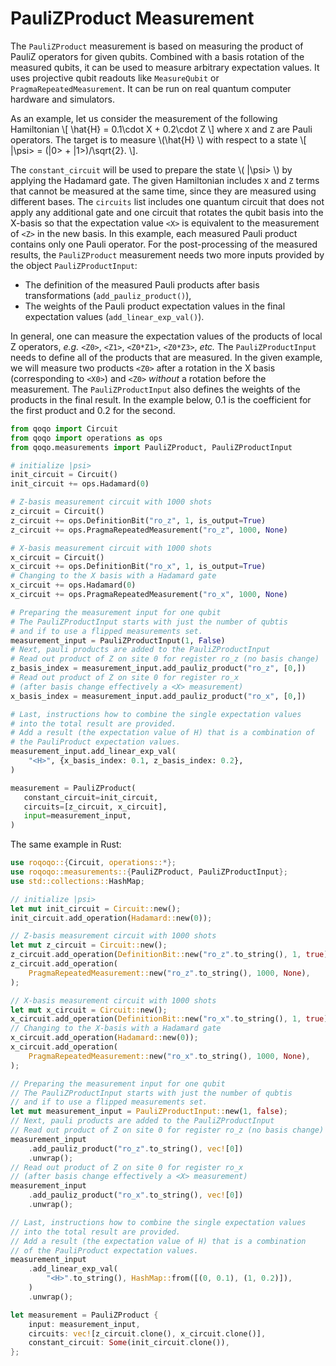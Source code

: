 # PauliZProduct Measurement

The `PauliZProduct` measurement is based on measuring the product of PauliZ operators for given qubits. Combined with a basis rotation of the measured qubits, it can be used to measure arbitrary expectation values. It uses projective qubit readouts like `MeasureQubit` or `PragmaRepeatedMeasurement`. It can be run on real quantum computer hardware and simulators.

As an example, let us consider the measurement of the following Hamiltonian
\\[
    \hat{H} = 0.1\cdot X + 0.2\cdot Z
\\] where `X` and `Z` are Pauli operators. The target is to measure \\(\hat{H} \\) with respect to a state
\\[
    |\psi> = (|0> + |1>)/\sqrt{2}.
\\].

The `constant_circuit` will be used to prepare the state \\( |\psi> \\) by applying the Hadamard gate. The given Hamiltonian includes `X` and `Z` terms that cannot be measured at the same time, since they are measured using different bases. The `circuits` list includes one quantum circuit that does not apply any additional gate and one circuit that rotates the qubit basis into the X-basis so that the expectation value `<X>` is equivalent to the measurement of `<Z>` in the new basis. In this example, each measured Pauli product contains only one Pauli operator. For the post-processing of the measured results, the `PauliZProduct` measurement needs two more inputs provided by the object `PauliZProductInput`:

* The definition of the measured Pauli products after basis transformations (`add_pauliz_product()`),
* The weights of the Pauli product expectation values in the final expectation values (`add_linear_exp_val()`).

In general, one can measure the expectation values of the products of local Z operators, *e.g.* `<Z0>`, `<Z1>`, `<Z0*Z1>`, `<Z0*Z3>`, *etc.* The `PauliZProductInput` needs to define all of the products that are measured. In the given example, we will measure two products `<Z0>` after a rotation in the X basis (corresponding to `<X0>`) and `<Z0>` _without_ a rotation before the measurement.
The `PauliZProductInput` also defines the weights of the products in the final result. In the example below, 0.1 is the coefficient for the first product and 0.2 for the second.

```python
from qoqo import Circuit
from qoqo import operations as ops
from qoqo.measurements import PauliZProduct, PauliZProductInput

# initialize |psi>
init_circuit = Circuit()
init_circuit += ops.Hadamard(0)

# Z-basis measurement circuit with 1000 shots
z_circuit = Circuit()
z_circuit += ops.DefinitionBit("ro_z", 1, is_output=True)
z_circuit += ops.PragmaRepeatedMeasurement("ro_z", 1000, None)

# X-basis measurement circuit with 1000 shots
x_circuit = Circuit()
x_circuit += ops.DefinitionBit("ro_x", 1, is_output=True)
# Changing to the X basis with a Hadamard gate
x_circuit += ops.Hadamard(0)
x_circuit += ops.PragmaRepeatedMeasurement("ro_x", 1000, None)

# Preparing the measurement input for one qubit
# The PauliZProductInput starts with just the number of qubtis
# and if to use a flipped measurements set.
measurement_input = PauliZProductInput(1, False)
# Next, pauli products are added to the PauliZProductInput
# Read out product of Z on site 0 for register ro_z (no basis change)
z_basis_index = measurement_input.add_pauliz_product("ro_z", [0,])
# Read out product of Z on site 0 for register ro_x
# (after basis change effectively a <X> measurement)
x_basis_index = measurement_input.add_pauliz_product("ro_x", [0,])

# Last, instructions how to combine the single expectation values
# into the total result are provided.
# Add a result (the expectation value of H) that is a combination of
# the PauliProduct expectation values.
measurement_input.add_linear_exp_val(
    "<H>", {x_basis_index: 0.1, z_basis_index: 0.2},
)

measurement = PauliZProduct(
   constant_circuit=init_circuit,
   circuits=[z_circuit, x_circuit],
   input=measurement_input,
)
```

The same example in Rust:

```rust
use roqoqo::{Circuit, operations::*};
use roqoqo::measurements::{PauliZProduct, PauliZProductInput};
use std::collections::HashMap;

// initialize |psi>
let mut init_circuit = Circuit::new();
init_circuit.add_operation(Hadamard::new(0));

// Z-basis measurement circuit with 1000 shots
let mut z_circuit = Circuit::new();
z_circuit.add_operation(DefinitionBit::new("ro_z".to_string(), 1, true));
z_circuit.add_operation(
    PragmaRepeatedMeasurement::new("ro_z".to_string(), 1000, None),
);

// X-basis measurement circuit with 1000 shots
let mut x_circuit = Circuit::new();
x_circuit.add_operation(DefinitionBit::new("ro_x".to_string(), 1, true));
// Changing to the X-basis with a Hadamard gate
x_circuit.add_operation(Hadamard::new(0));
x_circuit.add_operation(
    PragmaRepeatedMeasurement::new("ro_x".to_string(), 1000, None),
);

// Preparing the measurement input for one qubit
// The PauliZProductInput starts with just the number of qubtis
// and if to use a flipped measurements set.
let mut measurement_input = PauliZProductInput::new(1, false);
// Next, pauli products are added to the PauliZProductInput
// Read out product of Z on site 0 for register ro_z (no basis change)
measurement_input
    .add_pauliz_product("ro_z".to_string(), vec![0])
    .unwrap();
// Read out product of Z on site 0 for register ro_x
// (after basis change effectively a <X> measurement)
measurement_input
    .add_pauliz_product("ro_x".to_string(), vec![0])
    .unwrap();

// Last, instructions how to combine the single expectation values
// into the total result are provided.
// Add a result (the expectation value of H) that is a combination
// of the PauliProduct expectation values.
measurement_input
    .add_linear_exp_val(
        "<H>".to_string(), HashMap::from([(0, 0.1), (1, 0.2)]),
    )
    .unwrap();

let measurement = PauliZProduct {
    input: measurement_input,
    circuits: vec![z_circuit.clone(), x_circuit.clone()],
    constant_circuit: Some(init_circuit.clone()),
};
```
